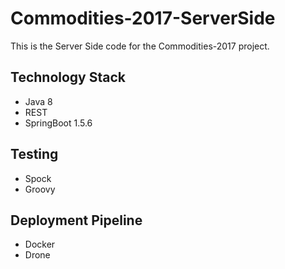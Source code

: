 # Commodities-2017-ServerSide
This is the Server Side code for the Commodities-2017 project.

## Technology Stack
- Java 8
- REST
- SpringBoot 1.5.6

## Testing
- Spock
- Groovy

## Deployment Pipeline
- Docker
- Drone
